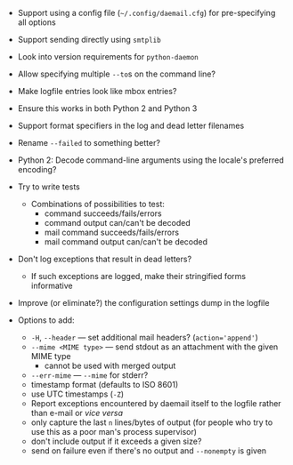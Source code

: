 - Support using a config file (`~/.config/daemail.cfg`) for pre-specifying all
  options
- Support sending directly using `smtplib`
- Look into version requirements for `python-daemon`
- Allow specifying multiple `--to`s on the command line?
- Make logfile entries look like mbox entries?
- Ensure this works in both Python 2 and Python 3
- Support format specifiers in the log and dead letter filenames
- Rename `--failed` to something better?
- Python 2: Decode command-line arguments using the locale's preferred encoding?
- Try to write tests
    - Combinations of possibilities to test:
        - command succeeds/fails/errors
        - command output can/can't be decoded
        - mail command succeeds/fails/errors
        - mail command output can/can't be decoded
- Don't log exceptions that result in dead letters?
    - If such exceptions are logged, make their stringified forms informative
- Improve (or eliminate?) the configuration settings dump in the logfile

- Options to add:
    - `-H`, `--header` — set additional mail headers? (`action='append'`)
    - `--mime <MIME type>` — send stdout as an attachment with the given MIME
      type
        - cannot be used with merged output
    - `--err-mime` — `--mime` for stderr?
    - timestamp format (defaults to ISO 8601)
    - use UTC timestamps (`-Z`)
    - Report exceptions encountered by daemail itself to the logfile rather
      than e-mail or _vice versa_
    - only capture the last `n` lines/bytes of output (for people who try to
      use this as a poor man's process supervisor)
    - don't include output if it exceeds a given size?
    - send on failure even if there's no output and `--nonempty` is given
